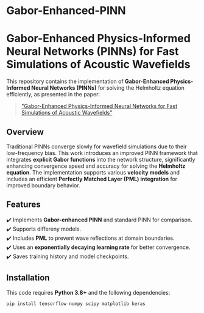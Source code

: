 # Gabor-Enhanced-PINN
# Gabor-Enhanced Physics-Informed Neural Networks (PINNs) for Fast Simulations of Acoustic Wavefields  

This repository contains the implementation of **Gabor-Enhanced Physics-Informed Neural Networks (PINNs)** for solving the Helmholtz equation efficiently, as presented in the paper:  

> ["Gabor-Enhanced Physics-Informed Neural Networks for Fast Simulations of Acoustic Wavefields"](https://arxiv.org/abs/2502.17134)   

## **Overview**  

Traditional PINNs converge slowly for wavefield simulations due to their low-frequency bias. This work introduces an improved PINN framework that integrates **explicit Gabor functions** into the network structure, significantly enhancing convergence speed and accuracy for solving the **Helmholtz equation**. The implementation supports various **velocity models** and includes an efficient **Perfectly Matched Layer (PML) integration** for improved boundary behavior.  

## **Features**  
✔️ Implements **Gabor-enhanced PINN** and standard PINN for comparison.  
✔️ Supports differeny models.  
✔️ Includes **PML** to prevent wave reflections at domain boundaries.  
✔️ Uses an **exponentially decaying learning rate** for better convergence.  
✔️ Saves training history and model checkpoints.  

## **Installation**  

This code requires **Python 3.8+** and the following dependencies:  

```bash
pip install tensorflow numpy scipy matplotlib keras
